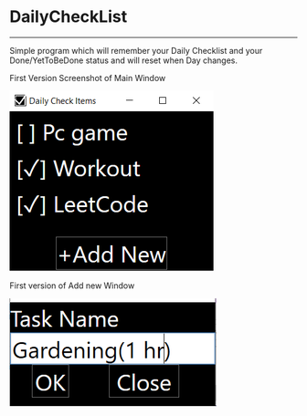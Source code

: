 # DailyCheckList
________________________________________________________

Simple program which will remember your Daily Checklist and your Done/YetToBeDone status and will reset when Day changes.

First Version Screenshot of Main Window

![FirstCapture1](/DailyCheckList/img/FirstCapture1.PNG)

First version of Add new Window

![FirstCapture2](/DailyCheckList/img/FirstCapture2.PNG)
